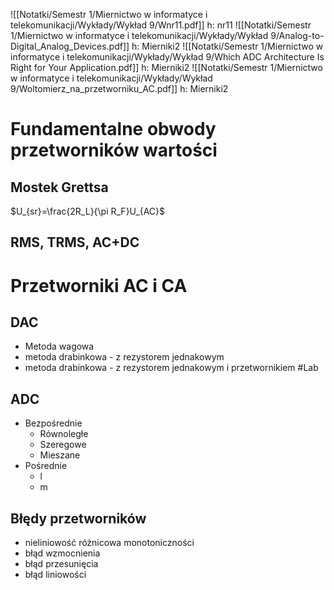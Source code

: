 ![[Notatki/Semestr 1/Miernictwo w informatyce i telekomunikacji/Wykłady/Wykład 9/Wnr11.pdf]] h: nr11
![[Notatki/Semestr 1/Miernictwo w informatyce i telekomunikacji/Wykłady/Wykład 9/Analog-to-Digital_Analog_Devices.pdf]] h: Mierniki2
![[Notatki/Semestr 1/Miernictwo w informatyce i telekomunikacji/Wykłady/Wykład 9/Which ADC Architecture Is Right for Your Application.pdf]] h: Mierniki2
![[Notatki/Semestr 1/Miernictwo w informatyce i telekomunikacji/Wykłady/Wykład 9/Woltomierz_na_przetworniku_AC.pdf]] h: Mierniki2



# Fundamentalne obwody przetworników wartości
## Mostek Grettsa
$U_{sr}=\frac{2R_L}{\pi R_F}U_{AC}$

## RMS, TRMS, AC+DC

# Przetworniki AC i CA
## DAC
 - Metoda wagowa
 - metoda drabinkowa - z rezystorem jednakowym
 - metoda drabinkowa - z rezystorem jednakowym i przetwornikiem #Lab 

## ADC
- Bezpośrednie
  - Równoległe
  - Szeregowe 
  - Mieszane
- Pośrednie
  - l
  - m

## Błędy przetworników
- nieliniowość różnicowa monotoniczności
- błąd wzmocnienia
- błąd przesunięcia
- błąd liniowości